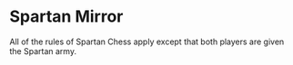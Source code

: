 # Spartan Mirror

All of the rules of Spartan Chess apply except that both players are given the
Spartan army.
